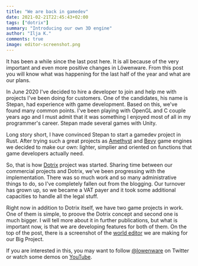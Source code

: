 ```yaml
---
title: "We are back in gamedev"
date: 2021-02-21T22:45:43+02:00
tags: ["dotrix"]
summary: "Introducing our own 3D engine"
author: "Ilja K."
comments: true
image: editor-screenshot.png
---
```


It has been a while since the last post here. It is all because of the very
important and even more positive changes in Löwenware. From this post you will
know what was happening for the last half of the year and what are our plans.

In June 2020 I've decided to hire a developer to join and help me with projects
I've been doing for customers. One of the candidates, his name is Stepan, had
experience with game development. Based on this, we've found many common
points. I've been playing with OpenGL and C couple years ago and
I must admit that it was something I enjoyed most of all in my programmer's
career. Stepan made several games with Unity.

Long story short, I have convinced Stepan to start a gamedev project in Rust.
After trying such a
great projects as [Amethyst](https://amethyst.rs) and
[Bevy](https://bevyengine.org/) game engines we decided to make our own:
lighter, simplier and oriented on functions that game developers
actually need.

So, that is how [Dotrix](http://dotrix.rs) project was started. Sharing time
between our commercial projects and Dotrix, we've been progressing with the
implementation. There was so much work and so many administrative things to do,
so I've completely fallen out from the blogging. Our turnover has grown up, so
we became a VAT payer and it took some additional capacities to handle
all the legal stuff.

Right now in addition to Dotrix itself, we have two game projects in work. One
of them is simple, to proove the Dotrix concept
and second one is much bigger. I will tell more about it in further
publications, but what is important now, is that we are developing features
for both of them. On the top of the post, there is a screenshot of the
[world editor](https://github.com/lowenware/dotrix-editor) we are making
for our Big Project.

If you are interested in this, you may want to follow
[@lowenware](https://twitter.com/lowenware)
on Twitter or watch some demos on
[YouTube](https://www.youtube.com/channel/UCdriNXRizbBFQhqZefaw44A).
